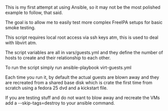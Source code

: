 This is my first attempt at using Ansible, so it may not be the most polished
example to follow, that said.

The goal is to allow me to easily test more complex FreeIPA setups for basic
smoke testing.

This script requires local root access via ssh keys atm, this is used to deal
with libvirt atm.

The script variables are all in vars/guests.yml and they define the number of
hosts to create and their relationship to each other.

To run the script simply run ansible-playbook virt-guests.yml

Each time you run it, by default the actual guests are blown away and they are
recreated from a shared base disk which is crate the first time from scratch
using a fedora 25 dvd and a kickstart file.

If you are testing stuff and do not want to blow away and recreate the VMs add
a --skip-tags=destroy to your ansible command.

